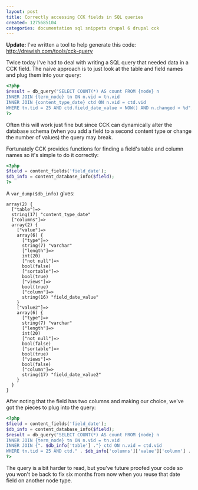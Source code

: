 ```yaml
---
layout: post
title: Correctly accessing CCK fields in SQL queries
created: 1275685104
categories: documentation sql snippets drupal 6 drupal cck
---
```

**Update:** I've written a tool to help generate this code: http://drewish.com/tools/cck-query

Twice today I've had to deal with writing a SQL query that needed data in a CCK field. The naive approach is to just look at the table and field names and plug them into your query:

``` php
<?php
$result = db_query("SELECT COUNT(*) AS count FROM {node} n 
INNER JOIN {term_node} tn ON n.vid = tn.vid 
INNER JOIN {content_type_date} ctd ON n.vid = ctd.vid 
WHERE tn.tid = 25 AND ctd.field_date_value > NOW() AND n.changed > %d", $newtime);
?>
```
 Often this will work just fine but since CCK can dynamically alter the database schema (when you add a field to a second content type or change the number of values) the query may break.

Fortunately CCK provides functions for finding a field's table and column names so it's simple to do it correctly:

``` php
<?php
$field = content_fields('field_date');
$db_info = content_database_info($field);
?>
```

A <code>var_dump($db_info)</code> gives:

```
array(2) {
  ["table"]=>
  string(17) "content_type_date"
  ["columns"]=>
  array(2) {
    ["value"]=>
    array(6) {
      ["type"]=>
      string(7) "varchar"
      ["length"]=>
      int(20)
      ["not null"]=>
      bool(false)
      ["sortable"]=>
      bool(true)
      ["views"]=>
      bool(true)
      ["column"]=>
      string(16) "field_date_value"
    }
    ["value2"]=>
    array(6) {
      ["type"]=>
      string(7) "varchar"
      ["length"]=>
      int(20)
      ["not null"]=>
      bool(false)
      ["sortable"]=>
      bool(true)
      ["views"]=>
      bool(false)
      ["column"]=>
      string(17) "field_date_value2"
    }
  }
}
```


After noting that the field has two columns and making our choice, we've got the pieces to plug into the query:

``` php
<?php
$field = content_fields('field_date');
$db_info = content_database_info($field);
$result = db_query("SELECT COUNT(*) AS count FROM {node} n 
INNER JOIN {term_node} tn ON n.vid = tn.vid 
INNER JOIN {". $db_info['table'] ."} ctd ON n.vid = ctd.vid 
WHERE tn.tid = 25 AND ctd." . $db_info['columns']['value']['column'] . " > NOW() AND n.changed > %d", $newtime);
?>
```

The query is a bit harder to read, but you've future proofed your code so you won't be back to fix six months from now when you reuse that date field on another node type.



